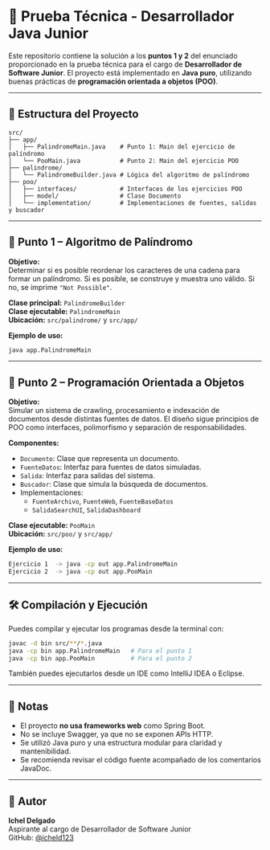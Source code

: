 # 🧪 Prueba Técnica - Desarrollador Java Junior

Este repositorio contiene la solución a los **puntos 1 y 2** del enunciado proporcionado en la prueba técnica para el cargo de **Desarrollador de Software Junior**. El proyecto está implementado en **Java puro**, utilizando buenas prácticas de **programación orientada a objetos (POO)**.

---

## 📁 Estructura del Proyecto

```
src/
├── app/
│   ├── PalindromeMain.java    # Punto 1: Main del ejercicio de palíndromo
│   └── PooMain.java           # Punto 2: Main del ejercicio POO
├── palindrome/
│   └── PalindromeBuilder.java # Lógica del algoritmo de palíndromo
├── poo/
│   ├── interfaces/            # Interfaces de los ejercicios POO
│   ├── model/                 # Clase Documento
│   └── implementation/        # Implementaciones de fuentes, salidas y buscador
```

---

## 🧠 Punto 1 – Algoritmo de Palíndromo

**Objetivo:**  
Determinar si es posible reordenar los caracteres de una cadena para formar un palíndromo. Si es posible, se construye y muestra uno válido. Si no, se imprime `"Not Possible"`.

**Clase principal:** `PalindromeBuilder`  
**Clase ejecutable:** `PalindromeMain`  
**Ubicación:** `src/palindrome/` y `src/app/`

**Ejemplo de uso:**
```bash
java app.PalindromeMain
```

---

## 🧱 Punto 2 – Programación Orientada a Objetos

**Objetivo:**  
Simular un sistema de crawling, procesamiento e indexación de documentos desde distintas fuentes de datos. El diseño sigue principios de POO como interfaces, polimorfismo y separación de responsabilidades.

**Componentes:**

- `Documento`: Clase que representa un documento.
- `FuenteDatos`: Interfaz para fuentes de datos simuladas.
- `Salida`: Interfaz para salidas del sistema.
- `Buscador`: Clase que simula la búsqueda de documentos.
- Implementaciones:
  - `FuenteArchivo`, `FuenteWeb`, `FuenteBaseDatos`
  - `SalidaSearchUI`, `SalidaDashboard`

**Clase ejecutable:** `PooMain`  
**Ubicación:** `src/poo/` y `src/app/`

**Ejemplo de uso:**
```bash
Ejercicio 1  -> java -cp out app.PalindromeMain
Ejercicio 2  -> java -cp out app.PooMain
```

---

## 🛠️ Compilación y Ejecución

Puedes compilar y ejecutar los programas desde la terminal con:

```bash
javac -d bin src/**/*.java
java -cp bin app.PalindromeMain   # Para el punto 1
java -cp bin app.PooMain          # Para el punto 2
```

También puedes ejecutarlos desde un IDE como IntelliJ IDEA o Eclipse.

---

## 🧾 Notas

- El proyecto **no usa frameworks web** como Spring Boot.
- No se incluye Swagger, ya que no se exponen APIs HTTP.
- Se utilizó Java puro y una estructura modular para claridad y mantenibilidad.
- Se recomienda revisar el código fuente acompañado de los comentarios JavaDoc.

---

## 👤 Autor

**Ichel Delgado**  
Aspirante al cargo de Desarrollador de Software Junior  
GitHub: [@icheld123](https://github.com/icheld123)
